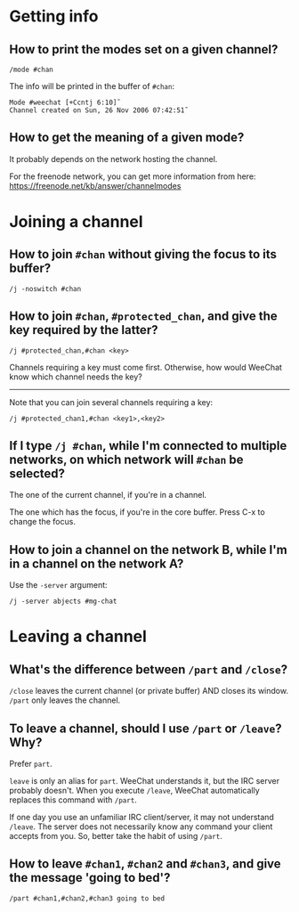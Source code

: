 # Getting info
## How to print the modes set on a given channel?

    /mode #chan

The info will be printed in the buffer of `#chan`:

    Mode #weechat [+Ccntj 6:10]˜
    Channel created on Sun, 26 Nov 2006 07:42:51˜

## How to get the meaning of a given mode?

It probably depends on the network hosting the channel.

For the freenode network, you can get more information from here:
<https://freenode.net/kb/answer/channelmodes>

##
# Joining a channel
## How to join `#chan` without giving the focus to its buffer?

    /j -noswitch #chan

## How to join `#chan`, `#protected_chan`, and give the key required by the latter?

    /j #protected_chan,#chan <key>

Channels requiring a key must come first.
Otherwise, how would WeeChat know which channel needs the key?

---

Note that you can join several channels requiring a key:

    /j #protected_chan1,#chan <key1>,<key2>

###
## If I type `/j #chan`, while I'm connected to multiple networks, on which network will `#chan` be selected?

The one of the current channel, if you're in a channel.

The one which has the focus, if you're in the core buffer.
Press C-x to change the focus.

## How to join a channel on the network B, while I'm in a channel on the network A?

Use the `-server` argument:

    /j -server abjects #mg-chat

##
# Leaving a channel
## What's the difference between `/part` and `/close`?

`/close` leaves the current channel (or private buffer) AND closes its window.
`/part` only leaves the channel.

## To leave a channel, should I use `/part` or `/leave`?   Why?

Prefer `part`.

`leave` is only an alias for `part`.
WeeChat understands it, but the IRC server probably doesn't.
When  you execute  `/leave`, WeeChat  automatically replaces  this command  with
`/part`.

If  one day  you use  an  unfamiliar IRC  client/server, it  may not  understand
`/leave`.
The server does not necessarily know any command your client accepts from you.
So, better take the habit of using `/part`.

## How to leave `#chan1`, `#chan2` and `#chan3`, and give the message 'going to bed'?

    /part #chan1,#chan2,#chan3 going to bed

